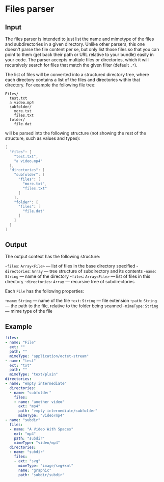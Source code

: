 # Files parser

## Input

The files parser is intended to just list the name and mimetype of the files and subdirectories in a given directory. Unlike other parsers, this one doesn't parse the file content per se, but only list those files so that you can point to them (get back their path or URL relative to your bundle) easily in your code. The parser accepts multiple files or directories, which it will recursively search for files that match the given filter (default `.*`).

The list of files will be converted into a structured directory tree, where each directory contains a list of the files and directories within that directory. For example the following file tree:

```
Files/
  test.txt
  a video.mp4
  subfolder/
    more.txt
    files.txt
  folder/
    file.dat
```

will be parsed into the following structure (not showing the rest of the structure, such as values and types):

```swift
[
  "files": [
    "test.txt",
    "a video.mp4"
  ],
  "directories": [
    "subfolder": [
      "files": [
        "more.txt",
        "files.txt"
      ]
    ],
    "folder": [
      "files": [
        "file.dat"
      ]
    ]
  ]
]
```

## Output

The output context has the following structure:

-`files`: `Array<File>` — list of files in the base directory specified
-`directories`: `Array` — tree structure of subdirectory and its contents
 -`name`: `String` — name of the directory
 -`files`: `Array<File>` — list of files in this directory
 -`directories`: `Array` — recursive tree of subdirectories

Each `File` has the following properties:

-`name`: `String` — name of the file
-`ext`: `String` — file extension
-`path`: `String` — the path to the file, relative to the folder being scanned
-`mimeType`: `String` — mime type of the file

## Example

```yaml
files:
- name: "File"
  ext: ""
  path: ""
  mimeType: "application/octet-stream"
- name: "test"
  ext: "txt"
  path: ""
  mimeType: "text/plain"
directories:
- name: "empty intermediate"
  directories:
  - name: "subfolder"
    files:
    - name: "another video"
      ext: "mp4"
      path: "empty intermediate/subfolder"
      mimeType: "video/mp4"
- name: "subdir"
  files:
  - name: "A Video With Spaces"
    ext: "mp4"
    path: "subdir"
    mimeType: "video/mp4"
  directories:
  - name: "subdir"
    files:
    - ext: "svg"
      mimeType: "image/svg+xml"
      name: "graphic"
      path: "subdir/subdir"
```
